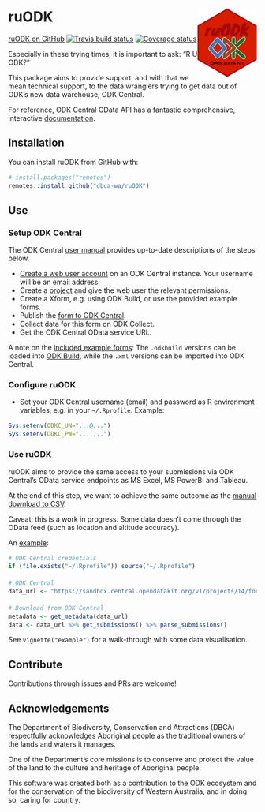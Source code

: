 
<!-- README.md is generated from README.Rmd. Please edit that file -->

# ruODK <img src="man/figures/ruODK.png" align="right" alt="Are you ODK?" width="120" />

[ruODK on GitHub](https://github.com/dbca-wa/ruODK) [![Travis build
status](https://travis-ci.org/dbca-wa/ruODK.svg?branch=master)](https://travis-ci.org/dbca-wa/ruODK)
[![Coverage
status](https://codecov.io/gh/dbca-wa/ruODK/branch/master/graph/badge.svg)](https://codecov.io/github/dbca-wa/ruODK?branch=master)

Especially in these trying times, it is important to ask: “R U ODK?”

This package aims to provide support, and with that we mean technical
support, to the data wranglers trying to get data out of ODK’s new data
warehouse, ODK Central.

For reference, ODK Central OData API has a fantastic comprehensive,
interactive
[documentation](https://odkcentral.docs.apiary.io/#reference/odata-endpoints).

## Installation

You can install ruODK from GitHub with:

``` r
# install.packages("remotes")
remotes::install_github("dbca-wa/ruODK")
```

## Use

### Setup ODK Central

The ODK Central [user
manual](https://docs.opendatakit.org/central-using/) provides up-to-date
descriptions of the steps below.

  - [Create a web user
    account](https://docs.opendatakit.org/central-users/#creating-a-web-user)
    on an ODK Central instance. Your username will be an email address.
  - Create a [project](https://docs.opendatakit.org/central-projects/)
    and give the web user the relevant permissions.
  - Create a Xform, e.g. using ODK Build, or use the provided example
    forms.
  - Publish the [form to ODK
    Central](https://docs.opendatakit.org/central-forms/).
  - Collect data for this form on ODK Collect.
  - Get the ODK Central OData service URL.

A note on the [included example
forms](https://github.com/dbca-wa/ruODK/tree/master/inst/extdata): The
`.odkbuild` versions can be loaded into [ODK
Build](https://build.opendatakit.org/), while the `.xml` versions can be
imported into ODK Central.

### Configure ruODK

  - Set your ODK Central username (email) and password as R environment
    variables, e.g. in your `~/.Rprofile`. Example:

<!-- end list -->

``` r
Sys.setenv(ODKC_UN="...@...")
Sys.setenv(ODKC_PW=".......")
```

### Use ruODK

ruODK aims to provide the same access to your submissions via ODK
Central’s OData service endpoints as MS Excel, MS PowerBI and Tableau.

At the end of this step, we want to achieve the same outcome as the
[manual download to
CSV](https://docs.opendatakit.org/central-submissions/#downloading-submissions-as-csvs).

Caveat: this is a work in progress. Some data doesn’t come through the
OData feed (such as location and altitude accuracy).

An [example](https://rpubs.com/florian_mayer/flora_quadrats):

``` r
# ODK Central credentials
if (file.exists("~/.Rprofile")) source("~/.Rprofile")

# ODK Central
data_url <- "https://sandbox.central.opendatakit.org/v1/projects/14/forms/build_Flora-Quadrat-0-2_1558575936.svc"

# Download from ODK Central
metadata <- get_metadata(data_url)
data <- data_url %>% get_submissions() %>% parse_submissions()
```

See `vignette("example")` for a walk-through with some data
visualisation.

## Contribute

Contributions through issues and PRs are welcome\!

## Acknowledgements

The Department of Biodiversity, Conservation and Attractions (DBCA)
respectfully acknowledges Aboriginal people as the traditional owners of
the lands and waters it manages.

One of the Department’s core missions is to conserve and protect the
value of the land to the culture and heritage of Aboriginal people.

This software was created both as a contribution to the ODK ecosystem
and for the conservation of the biodiversity of Western Australia, and
in doing so, caring for country.
